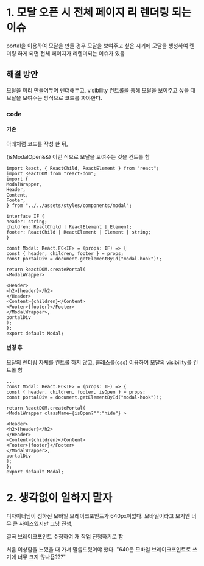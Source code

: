 # 1. 모달 오픈 시 전체 페이지 리 렌더링 되는 이슈

portal을 이용하여 모달을 만들 경우 모달을 보여주고 싶은 시기에 모달을 생성하여 렌더링 하게 되면 전체 페이지가 리렌더되는 이슈가 있음

## 해결 방안

모달을 미리 만들어두어 렌더해두고, visibility 컨트롤을 통해 모달을 보여주고 싶을 때 모달을 보여주는 방식으로 코드를 짜야한다.

### code

#### 기존

아래처럼 코드를 작성 한 뒤,

{isModalOpen&&<Modal></Modal>}
이런 식으로 모달을 보여주는 것을 컨트롤 함



~~~
import React, { ReactChild, ReactElement } from "react";
import ReactDOM from "react-dom";
import {
ModalWrapper,
Header,
Content,
Footer,
} from "../../assets/styles/components/modal";

interface IF {
header: string;
children: ReactChild | ReactElement | Element;
footer: ReactChild | ReactElement | Element | string;
}

const Modal: React.FC<IF> = (props: IF) => {
const { header, children, footer } = props;
const portalDiv = document.getElementById("modal-hook")!;

return ReactDOM.createPortal(
<ModalWrapper>

<Header>
<h2>{header}</h2>
</Header>
<Content>{children}</Content>
<Footer>{footer}</Footer>
</ModalWrapper>,
portalDiv
);
};
export default Modal;
~~~
#### 변경 후

모달의 렌더링 자체를 컨트롤 하지 않고,
클래스를(css) 이용하여 모달의 visibility를 컨트롤 함
~~~
...
const Modal: React.FC<IF> = (props: IF) => {
const { header, children, footer, isOpen } = props;
const portalDiv = document.getElementById("modal-hook")!;

return ReactDOM.createPortal(
<ModalWrapper className={isOpen?"":"hide"} >

<Header>
<h2>{header}</h2>
</Header>
<Content>{children}</Content>
<Footer>{footer}</Footer>
</ModalWrapper>,
portalDiv
);
};
export default Modal;
~~~



# 2. 생각없이 일하지 말자

디자이너님이 정하신 모바일 브레이크포인트가 640px이었다.
모바일이라고 보기엔 너무 큰 사이즈였지만 그냥 진행,

결국 브레이크포인트 수정하여 재 작업 진행하기로 함

처음 이상함을 느꼈을 때 가서 말씀드렸어야 했다.
"640은 모바일 브레이크포인트로 쓰기에 너무 크지 않나욥???"
